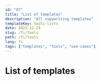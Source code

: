 ```yaml
---
id: "07"
title: "List of templates"
description: "All copywriting templates"
templateKey: tools-lists
date: 2022-12-25
slug: /fi/tools
path: /fi/tools
lang: fi
tags: ["templates", "tools", "use-cases"]
---
```


# List of templates
